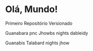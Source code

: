 # Olá, Mundo!
 Primeiro Repositório Versionado

 Guanabara pnc Jhowbs nights dableidy
 
 
 Guanabis Talabard nights jhow
